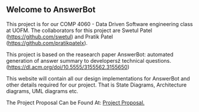 ## Welcome to AnswerBot
This project is for our COMP 4060 - Data Driven Software engineering class at UOFM. The collaborators for this project are Swetul Patel (https://github.com/swetul)
and Pratik Patel (https://github.com/pratikpatelx). 

This project is based on the reasearch paper AnswerBot: automated generation of answer summary to developersź technical questions.(https://dl.acm.org/doi/10.5555/3155562.3155650)

This website will contain all our design implementations for AnswerBot and other details required for our project. That is State Diagrams, Architecture diagrams, UML diagrams etc.

The Project Proposal Can be Found At: <a href="https://github.com/pratikpatelx/AnswerBot/blob/main/pdfs/COMP_4060-Project_Proposal.pdf" target="_blank">Project Proposal.</a>
